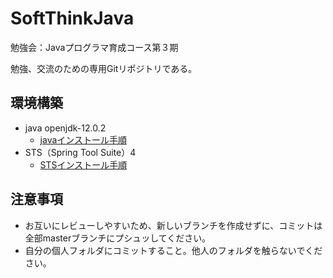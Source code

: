 # SoftThinkJava
勉強会：Javaプログラマ育成コース第３期

勉強、交流のための専用Gitリポジトリである。

## 環境構築
- java openjdk-12.0.2
    - [javaインストール手順](https://weblabo.oscasierra.net/java-openjdk12-oracle-install-windows/)
- STS（Spring Tool Suite）4
    - [STSインストール手順](https://techfun.cc/spring/windows-spring-install.html)
    
## 注意事項
- お互いにレビューしやすいため、新しいブランチを作成せずに、コミットは全部masterブランチにプシュッしてください。
- 自分の個人フォルダにコミットすること。他人のフォルダを触らないでください。